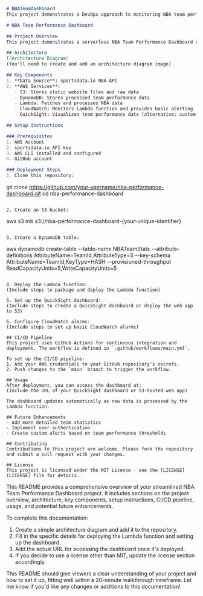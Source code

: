 ```markdown
# NBATeamDashboard
This project demonstrates a DevOps approach to monitoring NBA team performance using AWS services. It showcases infrastructure as code, automated deployments, monitoring, and alerting in a cloud environment.

# NBA Team Performance Dashboard

## Project Overview
This project demonstrates a serverless NBA Team Performance Dashboard using AWS services. It showcases real-time data processing, storage, and visualization of NBA team statistics, along with basic DevOps practices.

## Architecture
![Architecture Diagram]
(You'll need to create and add an architecture diagram image)

## Key Components
1. **Data Source**: sportsdata.io NBA API
2. **AWS Services**:
   - S3: Stores static website files and raw data
   - DynamoDB: Stores processed team performance data
   - Lambda: Fetches and processes NBA data
   - CloudWatch: Monitors Lambda function and provides basic alerting
   - QuickSight: Visualizes team performance data (alternative: custom web app hosted on S3)

## Setup Instructions

### Prerequisites
1. AWS Account
2. sportsdata.io API key
3. AWS CLI installed and configured
4. GitHub account

### Deployment Steps
1. Clone this repository:
   ```
   git clone https://github.com/your-username/nba-performance-dashboard.git
   cd nba-performance-dashboard
   ```

2. Create an S3 bucket:
   ```
   aws s3 mb s3://nba-performance-dashboard-{your-unique-identifier}
   ```

3. Create a DynamoDB table:
   ```
   aws dynamodb create-table --table-name NBATeamStats --attribute-definitions AttributeName=TeamId,AttributeType=S --key-schema AttributeName=TeamId,KeyType=HASH --provisioned-throughput ReadCapacityUnits=5,WriteCapacityUnits=5
   ```

4. Deploy the Lambda function:
   (Include steps to package and deploy the Lambda function)

5. Set up the QuickSight dashboard:
   (Include steps to create a QuickSight dashboard or deploy the web app to S3)

6. Configure CloudWatch alarms:
   (Include steps to set up basic CloudWatch alarms)

## CI/CD Pipeline
This project uses GitHub Actions for continuous integration and deployment. The workflow is defined in `.github/workflows/main.yml`.

To set up the CI/CD pipeline:
1. Add your AWS credentials to your GitHub repository's secrets.
2. Push changes to the `main` branch to trigger the workflow.

## Usage
After deployment, you can access the dashboard at:
(Include the URL of your QuickSight dashboard or S3-hosted web app)

The dashboard updates automatically as new data is processed by the Lambda function.

## Future Enhancements
- Add more detailed team statistics
- Implement user authentication
- Create custom alerts based on team performance thresholds

## Contributing
Contributions to this project are welcome. Please fork the repository and submit a pull request with your changes.

## License
This project is licensed under the MIT License - see the [LICENSE](LICENSE) file for details.
```

This README provides a comprehensive overview of your streamlined NBA Team Performance Dashboard project. It includes sections on the project overview, architecture, key components, setup instructions, CI/CD pipeline, usage, and potential future enhancements.

To complete this documentation:

1. Create a simple architecture diagram and add it to the repository.
2. Fill in the specific details for deploying the Lambda function and setting up the dashboard.
3. Add the actual URL for accessing the dashboard once it's deployed.
4. If you decide to use a license other than MIT, update the license section accordingly.

This README should give viewers a clear understanding of your project and how to set it up, fitting well within a 20-minute walkthrough timeframe. Let me know if you'd like any changes or additions to this documentation!
